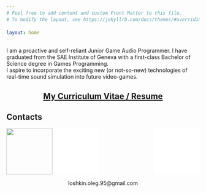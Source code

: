 ```yaml
---
# Feel free to add content and custom Front Matter to this file.
# To modify the layout, see https://jekyllrb.com/docs/themes/#overriding-theme-defaults

layout: home
---
```

<p align="justified">
  I am a proactive and self-reliant Junior Game Audio Programmer. I have graduated from the SAE Institute of Geneva with a first-class Bachelor of Science degree in Games Programming.<br>
  I aspire to incorporate the exciting new (or not-so-new) technologies of real-time sound simulation into future video-games.
</p>

<h2 align="center">
  <a href="/Assets/CV_OlegLoshkin.pdf">My Curriculum Vitae / Resume</a>
</h2>

<h2>Contacts</h2>

<a href="http://www.linkedin.com/in/oleg-loshkin">
  <img align="left" width="120" height="120" src="https://raw.githubusercontent.com/LoshkinOleg/LoshkinOleg.github.io/Assets/LI-In-Bug.png">
</a>

<a href="http://github.com/LoshkinOleg">
  <img align="right" width="120" height="120" src="/Assets/Github-Mark-Light-120px-plus.png">
</a>

<a href="mailto:loshkin.oleg.95@gmail.com">
  <img align="center" width="120" height="120" src="/Assets/mail.png">
</a>
<p align="center">
  loshkin.oleg.95@gmail.com
</p>
<br>